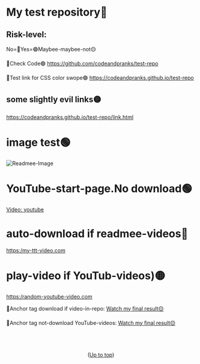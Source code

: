 # My test repository🚫<a id="up"></a>
## Risk-level:
  No=🔴Yes=🟢Maybee-maybee-not🟡
 
🔗Check Code🟢
https://github.com/codeandpranks/test-repo 
 
🔗Test link for CSS color swope🟢
https://codeandpranks.github.io/test-repo

## some slightly evil links🟡
https://codeandpranks.github.io/test-repo/link.html

# image test🟢
![Readmee-Image](https://github.com/CodeAndPranks/test-repo/blob/main/PXL_20250203_231900952.jpg)
# YouTube-start-page.No download🟢
[Video: youtube](https://youtube.com)

# auto-download if readmee-videos🔴
[https:/my-ttt-video.com](https://github.com/CodeAndPranks/TicTacToe-Human-VS-PC/raw/main/ttt.mp4)

# play-video if YouTub-videos)🟡
[https:/random-youtube-video.com](https://youtu.be/v_1iqtOnUMg?si=MbDw6cZLyCh1zJtZ)

🔗Anchor tag download if video-in-repo:
<a href="https://github.com/CodeAndPranks/TicTacToe-Human-VS-PC/raw/main/ttt.mp4" target="_blank">Watch my final result🟡</a>

🔗Anchor tag not-download YouTube-videos:
<a href="https://youtu.be/VS6UOyTb5eU?si=nfloz13KWQ7gBCOV" target="_blank">Watch my final result🟡</a>

<br><br>
<p align="center">(<a href="#up">Up to top</a>)</p>
